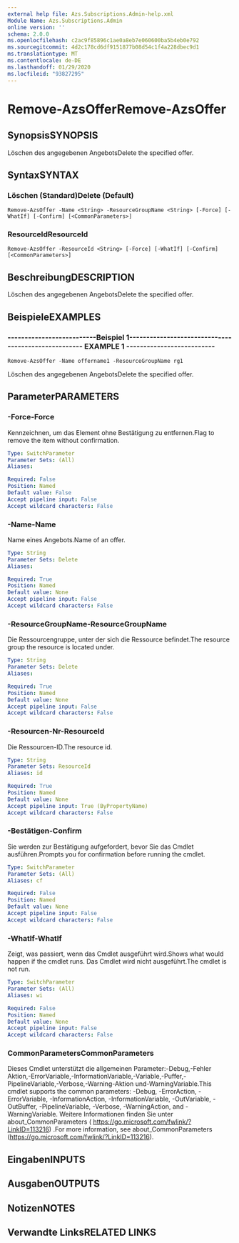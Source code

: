 ```yaml
---
external help file: Azs.Subscriptions.Admin-help.xml
Module Name: Azs.Subscriptions.Admin
online version: ''
schema: 2.0.0
ms.openlocfilehash: c2ac9f85896c1ae0a8eb7e060600ba5b4eb0e792
ms.sourcegitcommit: 4d2c178cd6df9151877b08d54c1f4a228dbec9d1
ms.translationtype: MT
ms.contentlocale: de-DE
ms.lasthandoff: 01/29/2020
ms.locfileid: "93827295"
---
```

# <span data-ttu-id="92681-101">Remove-AzsOffer</span><span class="sxs-lookup"><span data-stu-id="92681-101">Remove-AzsOffer</span></span>

## <span data-ttu-id="92681-102">Synopsis</span><span class="sxs-lookup"><span data-stu-id="92681-102">SYNOPSIS</span></span>
<span data-ttu-id="92681-103">Löschen des angegebenen Angebots</span><span class="sxs-lookup"><span data-stu-id="92681-103">Delete the specified offer.</span></span>

## <span data-ttu-id="92681-104">Syntax</span><span class="sxs-lookup"><span data-stu-id="92681-104">SYNTAX</span></span>

### <span data-ttu-id="92681-105">Löschen (Standard)</span><span class="sxs-lookup"><span data-stu-id="92681-105">Delete (Default)</span></span>
```
Remove-AzsOffer -Name <String> -ResourceGroupName <String> [-Force] [-WhatIf] [-Confirm] [<CommonParameters>]
```

### <span data-ttu-id="92681-106">ResourceId</span><span class="sxs-lookup"><span data-stu-id="92681-106">ResourceId</span></span>
```
Remove-AzsOffer -ResourceId <String> [-Force] [-WhatIf] [-Confirm] [<CommonParameters>]
```

## <span data-ttu-id="92681-107">Beschreibung</span><span class="sxs-lookup"><span data-stu-id="92681-107">DESCRIPTION</span></span>
<span data-ttu-id="92681-108">Löschen des angegebenen Angebots</span><span class="sxs-lookup"><span data-stu-id="92681-108">Delete the specified offer.</span></span>

## <span data-ttu-id="92681-109">Beispiele</span><span class="sxs-lookup"><span data-stu-id="92681-109">EXAMPLES</span></span>

### <span data-ttu-id="92681-110">--------------------------Beispiel 1--------------------------</span><span class="sxs-lookup"><span data-stu-id="92681-110">-------------------------- EXAMPLE 1 --------------------------</span></span>
```
Remove-AzsOffer -Name offername1 -ResourceGroupName rg1
```

<span data-ttu-id="92681-111">Löschen des angegebenen Angebots</span><span class="sxs-lookup"><span data-stu-id="92681-111">Delete the specified offer.</span></span>

## <span data-ttu-id="92681-112">Parameter</span><span class="sxs-lookup"><span data-stu-id="92681-112">PARAMETERS</span></span>

### <span data-ttu-id="92681-113">-Force</span><span class="sxs-lookup"><span data-stu-id="92681-113">-Force</span></span>
<span data-ttu-id="92681-114">Kennzeichnen, um das Element ohne Bestätigung zu entfernen.</span><span class="sxs-lookup"><span data-stu-id="92681-114">Flag to remove the item without confirmation.</span></span>

```yaml
Type: SwitchParameter
Parameter Sets: (All)
Aliases: 

Required: False
Position: Named
Default value: False
Accept pipeline input: False
Accept wildcard characters: False
```

### <span data-ttu-id="92681-115">-Name</span><span class="sxs-lookup"><span data-stu-id="92681-115">-Name</span></span>
<span data-ttu-id="92681-116">Name eines Angebots.</span><span class="sxs-lookup"><span data-stu-id="92681-116">Name of an offer.</span></span>

```yaml
Type: String
Parameter Sets: Delete
Aliases: 

Required: True
Position: Named
Default value: None
Accept pipeline input: False
Accept wildcard characters: False
```

### <span data-ttu-id="92681-117">-ResourceGroupName</span><span class="sxs-lookup"><span data-stu-id="92681-117">-ResourceGroupName</span></span>
<span data-ttu-id="92681-118">Die Ressourcengruppe, unter der sich die Ressource befindet.</span><span class="sxs-lookup"><span data-stu-id="92681-118">The resource group the resource is located under.</span></span>

```yaml
Type: String
Parameter Sets: Delete
Aliases: 

Required: True
Position: Named
Default value: None
Accept pipeline input: False
Accept wildcard characters: False
```

### <span data-ttu-id="92681-119">-Resourcen-Nr</span><span class="sxs-lookup"><span data-stu-id="92681-119">-ResourceId</span></span>
<span data-ttu-id="92681-120">Die Ressourcen-ID.</span><span class="sxs-lookup"><span data-stu-id="92681-120">The resource id.</span></span>

```yaml
Type: String
Parameter Sets: ResourceId
Aliases: id

Required: True
Position: Named
Default value: None
Accept pipeline input: True (ByPropertyName)
Accept wildcard characters: False
```

### <span data-ttu-id="92681-121">-Bestätigen</span><span class="sxs-lookup"><span data-stu-id="92681-121">-Confirm</span></span>
<span data-ttu-id="92681-122">Sie werden zur Bestätigung aufgefordert, bevor Sie das Cmdlet ausführen.</span><span class="sxs-lookup"><span data-stu-id="92681-122">Prompts you for confirmation before running the cmdlet.</span></span>

```yaml
Type: SwitchParameter
Parameter Sets: (All)
Aliases: cf

Required: False
Position: Named
Default value: None
Accept pipeline input: False
Accept wildcard characters: False
```

### <span data-ttu-id="92681-123">-WhatIf</span><span class="sxs-lookup"><span data-stu-id="92681-123">-WhatIf</span></span>
<span data-ttu-id="92681-124">Zeigt, was passiert, wenn das Cmdlet ausgeführt wird.</span><span class="sxs-lookup"><span data-stu-id="92681-124">Shows what would happen if the cmdlet runs.</span></span>
<span data-ttu-id="92681-125">Das Cmdlet wird nicht ausgeführt.</span><span class="sxs-lookup"><span data-stu-id="92681-125">The cmdlet is not run.</span></span>

```yaml
Type: SwitchParameter
Parameter Sets: (All)
Aliases: wi

Required: False
Position: Named
Default value: None
Accept pipeline input: False
Accept wildcard characters: False
```

### <span data-ttu-id="92681-126">CommonParameters</span><span class="sxs-lookup"><span data-stu-id="92681-126">CommonParameters</span></span>
<span data-ttu-id="92681-127">Dieses Cmdlet unterstützt die allgemeinen Parameter:-Debug,-Fehler Aktion,-ErrorVariable,-InformationVariable,-Variable,-Puffer,-PipelineVariable,-Verbose,-Warning-Aktion und-WarningVariable.</span><span class="sxs-lookup"><span data-stu-id="92681-127">This cmdlet supports the common parameters: -Debug, -ErrorAction, -ErrorVariable, -InformationAction, -InformationVariable, -OutVariable, -OutBuffer, -PipelineVariable, -Verbose, -WarningAction, and -WarningVariable.</span></span> <span data-ttu-id="92681-128">Weitere Informationen finden Sie unter about_CommonParameters ( https://go.microsoft.com/fwlink/?LinkID=113216) .</span><span class="sxs-lookup"><span data-stu-id="92681-128">For more information, see about_CommonParameters (https://go.microsoft.com/fwlink/?LinkID=113216).</span></span>

## <span data-ttu-id="92681-129">Eingaben</span><span class="sxs-lookup"><span data-stu-id="92681-129">INPUTS</span></span>

## <span data-ttu-id="92681-130">Ausgaben</span><span class="sxs-lookup"><span data-stu-id="92681-130">OUTPUTS</span></span>

## <span data-ttu-id="92681-131">Notizen</span><span class="sxs-lookup"><span data-stu-id="92681-131">NOTES</span></span>

## <span data-ttu-id="92681-132">Verwandte Links</span><span class="sxs-lookup"><span data-stu-id="92681-132">RELATED LINKS</span></span>


